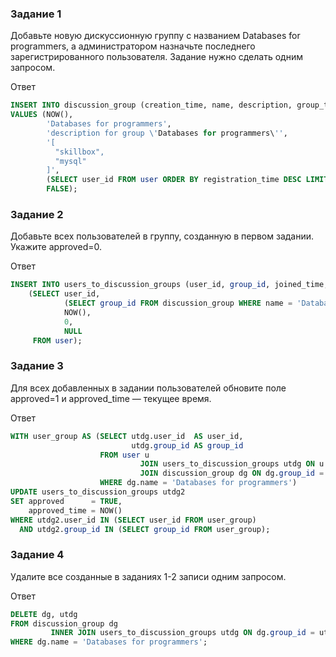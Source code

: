 ### Задание 1

Добавьте новую дискуссионную группу с названием Databases for programmers, а администратором назначьте последнего
зарегистрированного пользователя. Задание нужно сделать одним запросом.

Ответ

```sql
INSERT INTO discussion_group (creation_time, name, description, group_tags, admin_user_id, approve_required)
VALUES (NOW(),
        'Databases for programmers',
        'description for group \'Databases for programmers\'',
        '[
          "skillbox",
          "mysql"
        ]',
        (SELECT user_id FROM user ORDER BY registration_time DESC LIMIT 1),
        FALSE);
```

### Задание 2

Добавьте всех пользователей в группу, созданную в первом задании. Укажите approved=0.

Ответ

```sql
INSERT INTO users_to_discussion_groups (user_id, group_id, joined_time, approved, approved_time)
    (SELECT user_id,
            (SELECT group_id FROM discussion_group WHERE name = 'Databases for programmers'),
            NOW(),
            0,
            NULL
     FROM user);
```

### Задание 3

Для всех добавленных в задании пользователей обновите поле approved=1 и approved_time ― текущее время.

Ответ

```sql
WITH user_group AS (SELECT utdg.user_id  AS user_id,
                           utdg.group_id AS group_id
                    FROM user u
                             JOIN users_to_discussion_groups utdg ON u.user_id = utdg.user_id
                             JOIN discussion_group dg ON dg.group_id = utdg.group_id
                    WHERE dg.name = 'Databases for programmers')
UPDATE users_to_discussion_groups utdg2
SET approved      = TRUE,
    approved_time = NOW()
WHERE utdg2.user_id IN (SELECT user_id FROM user_group)
  AND utdg2.group_id IN (SELECT group_id FROM user_group);
```

### Задание 4

Удалите все созданные в заданиях 1-2 записи одним запросом.

Ответ

```sql
DELETE dg, utdg
FROM discussion_group dg
         INNER JOIN users_to_discussion_groups utdg ON dg.group_id = utdg.group_id
WHERE dg.name = 'Databases for programmers';
```